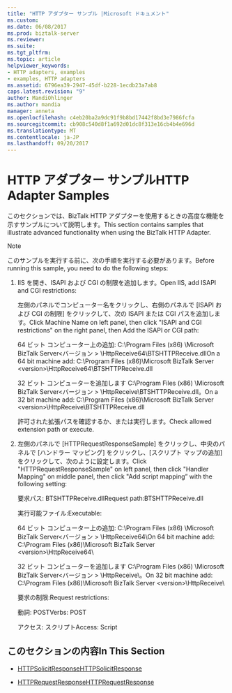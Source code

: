 ```yaml
---
title: "HTTP アダプター サンプル |Microsoft ドキュメント"
ms.custom: 
ms.date: 06/08/2017
ms.prod: biztalk-server
ms.reviewer: 
ms.suite: 
ms.tgt_pltfrm: 
ms.topic: article
helpviewer_keywords:
- HTTP adapters, examples
- examples, HTTP adapters
ms.assetid: 6796ea39-2947-45df-b228-1ecdb23a7ab8
caps.latest.revision: "9"
author: MandiOhlinger
ms.author: mandia
manager: anneta
ms.openlocfilehash: c4eb20ba2a9dc91f9b8bd17442f8bd3e7986fcfa
ms.sourcegitcommit: cb908c540d8f1a692d01dc8f313e16cb4b4e696d
ms.translationtype: MT
ms.contentlocale: ja-JP
ms.lasthandoff: 09/20/2017
---
```

# <a name="http-adapter-samples"></a><span data-ttu-id="c45cb-102">HTTP アダプター サンプル</span><span class="sxs-lookup"><span data-stu-id="c45cb-102">HTTP Adapter Samples</span></span>
<span data-ttu-id="c45cb-103">このセクションでは、BizTalk HTTP アダプターを使用するときの高度な機能を示すサンプルについて説明します。</span><span class="sxs-lookup"><span data-stu-id="c45cb-103">This section contains samples that illustrate advanced functionality when using the BizTalk HTTP Adapter.</span></span>  
  
> [!NOTE]
>  <span data-ttu-id="c45cb-104">このサンプルを実行する前に、次の手順を実行する必要があります。</span><span class="sxs-lookup"><span data-stu-id="c45cb-104">Before running this sample, you need to do the following steps:</span></span>  
>   
>  1.  <span data-ttu-id="c45cb-105">IIS を開き、ISAPI および CGI の制限を追加します。</span><span class="sxs-lookup"><span data-stu-id="c45cb-105">Open IIS, add ISAPI and CGI restrictions:</span></span>  
>   
>      <span data-ttu-id="c45cb-106">左側のパネルでコンピューター名をクリックし、右側のパネルで [ISAPI および CGI の制限] をクリックして、次の ISAPI または CGI パスを追加します。</span><span class="sxs-lookup"><span data-stu-id="c45cb-106">Click Machine Name on left panel, then click "ISAPI and CGI restrictions" on the right panel, then Add the ISAPI or CGI path:</span></span>  
>   
>      <span data-ttu-id="c45cb-107">64 ビット コンピューター上の追加: C:\Program Files (x86) \Microsoft BizTalk Server\<バージョン > \HttpReceive64\BTSHTTPReceive.dll</span><span class="sxs-lookup"><span data-stu-id="c45cb-107">On a 64 bit machine add:   C:\Program Files (x86)\Microsoft BizTalk Server \<version>\HttpReceive64\BTSHTTPReceive.dll</span></span>  
>   
>      <span data-ttu-id="c45cb-108">32 ビット コンピューターを追加します C:\Program Files (x86) \Microsoft BizTalk Server\<バージョン > \HttpReceive\BTSHTTPReceive.dll。</span><span class="sxs-lookup"><span data-stu-id="c45cb-108">On a 32 bit machine add:   C:\Program Files (x86)\Microsoft BizTalk Server \<version>\HttpReceive\BTSHTTPReceive.dll</span></span>  
>   
>      <span data-ttu-id="c45cb-109">許可された拡張パスを確認するか、または実行します。</span><span class="sxs-lookup"><span data-stu-id="c45cb-109">Check allowed extension path or execute.</span></span>  
> 2.  <span data-ttu-id="c45cb-110">左側のパネルで [HTTPRequestResponseSample] をクリックし、中央のパネルで [ハンドラー マッピング] をクリックし、[スクリプト マップの追加] をクリックして、次のように設定します。</span><span class="sxs-lookup"><span data-stu-id="c45cb-110">Click "HTTPRequestResponseSample" on left panel, then click "Handler Mapping" on middle panel, then click "Add script mapping” with the following setting:</span></span>  
>   
>      <span data-ttu-id="c45cb-111">要求パス: BTSHTTPReceive.dll</span><span class="sxs-lookup"><span data-stu-id="c45cb-111">Request path:BTSHTTPReceive.dll</span></span>  
>   
>      <span data-ttu-id="c45cb-112">実行可能ファイル:</span><span class="sxs-lookup"><span data-stu-id="c45cb-112">Executable:</span></span>  
>   
>      <span data-ttu-id="c45cb-113">64 ビット コンピューター上の追加: C:\Program Files (x86) \Microsoft BizTalk Server\<バージョン > \HttpReceive64\\</span><span class="sxs-lookup"><span data-stu-id="c45cb-113">On 64 bit machine add:   C:\Program Files (x86)\Microsoft BizTalk Server \<version>\HttpReceive64\\</span></span>  
>   
>      <span data-ttu-id="c45cb-114">32 ビット コンピューターを追加します C:\Program Files (x86) \Microsoft BizTalk Server\<バージョン > \HttpReceive\。</span><span class="sxs-lookup"><span data-stu-id="c45cb-114">On 32 bit machine add:   C:\Program Files (x86)\Microsoft BizTalk Server \<version>\HttpReceive\\</span></span>  
>   
>      <span data-ttu-id="c45cb-115">要求の制限:</span><span class="sxs-lookup"><span data-stu-id="c45cb-115">Request restrictions:</span></span>  
>   
>      <span data-ttu-id="c45cb-116">動詞: POST</span><span class="sxs-lookup"><span data-stu-id="c45cb-116">Verbs: POST</span></span>  
>   
>      <span data-ttu-id="c45cb-117">アクセス: スクリプト</span><span class="sxs-lookup"><span data-stu-id="c45cb-117">Access: Script</span></span>  
  
## <a name="in-this-section"></a><span data-ttu-id="c45cb-118">このセクションの内容</span><span class="sxs-lookup"><span data-stu-id="c45cb-118">In This Section</span></span>  
  
-   [<span data-ttu-id="c45cb-119">HTTPSolicitResponse</span><span class="sxs-lookup"><span data-stu-id="c45cb-119">HTTPSolicitResponse</span></span>](../core/httpsolicitresponse.md)  
  
-   [<span data-ttu-id="c45cb-120">HTTPRequestResponse</span><span class="sxs-lookup"><span data-stu-id="c45cb-120">HTTPRequestResponse</span></span>](../core/httprequestresponse.md)